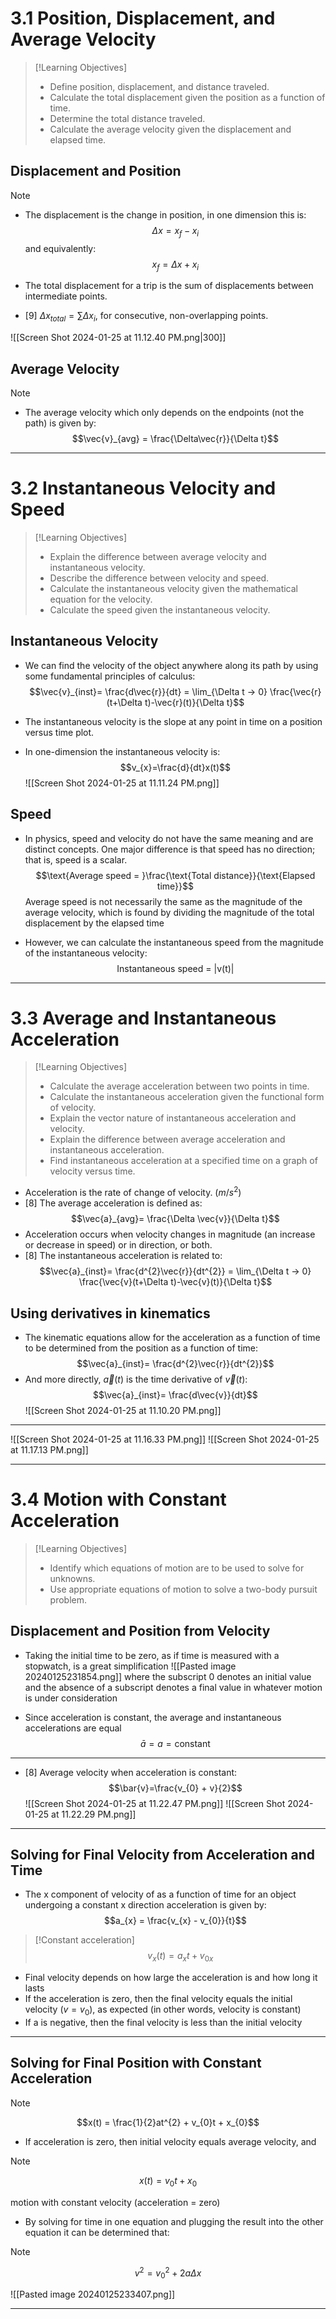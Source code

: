 # 3.1 Position, Displacement, and Average Velocity

> [!Learning Objectives]
> - Define position, displacement, and distance traveled.
> - Calculate the total displacement given the position as a function of time.
> - Determine the total distance traveled.
> - Calculate the average velocity given the displacement and elapsed time.

## Displacement and Position

> [!NOTE]
> - The displacement is the change in position, in one dimension this is:
> $$\Delta x = x_{f} - x_{i} $$
> and equivalently: 
> $$ x_{f} =  \Delta x  + x_{i} $$
> 

- The total displacement for a trip is the sum of displacements between intermediate points.

- [9] $\Delta x_{total}= \sum\limits\Delta x_{i}$, for consecutive, non-overlapping points.

![[Screen Shot 2024-01-25 at 11.12.40 PM.png|300]]


## Average Velocity

> [!NOTE]
> - The average velocity which only depends on the endpoints (not the path) is given by:
> $$\vec{v}_{avg} = \frac{\Delta\vec{r}}{\Delta t}$$


---

# 3.2 Instantaneous Velocity and Speed

> [!Learning Objectives]
> - Explain the difference between average velocity and instantaneous velocity.
> - Describe the difference between velocity and speed.
> - Calculate the instantaneous velocity given the mathematical equation for the velocity.
> - Calculate the speed given the instantaneous velocity.

## Instantaneous Velocity

- We can find the velocity of the object anywhere along its path by using some fundamental principles of calculus: 
$$\vec{v}_{inst}= \frac{d\vec{r}}{dt} = \lim_{\Delta t → 0} \frac{\vec{r}(t+\Delta t)-\vec{r}(t)}{\Delta t}$$
- The instantaneous velocity is the slope at any point in time on a position versus time plot.


- In one-dimension the instantaneous velocity is:
$$v_{x}=\frac{d}{dt}x(t)$$
![[Screen Shot 2024-01-25 at 11.11.24 PM.png]]
## Speed

- In physics, speed and velocity do not have the same meaning and are distinct concepts. One major difference is that speed has no direction; that is, speed is a scalar.
$$\text{Average speed = }\frac{\text{Total distance}}{\text{Elapsed time}}$$
Average speed is not necessarily the same as the magnitude of the average velocity, which is found by dividing the magnitude of the total displacement by the elapsed time

- However, we can calculate the instantaneous speed from the magnitude of the instantaneous velocity:              
$$ \text{Instantaneous speed = |v(t)|}$$

---

# 3.3 Average and Instantaneous Acceleration

> [!Learning Objectives]
> - Calculate the average acceleration between two points in time.
> - Calculate the instantaneous acceleration given the functional form of velocity.
> - Explain the vector nature of instantaneous acceleration and velocity.
> - Explain the difference between average acceleration and instantaneous acceleration.
> - Find instantaneous acceleration at a specified time on a graph of velocity versus time.

- Acceleration is the rate of change of velocity. $(m/s^2)$
- [8] The average acceleration is defined as:
$$\vec{a}_{avg}= \frac{\Delta \vec{v}}{\Delta t}$$
- Acceleration occurs when velocity changes in magnitude (an increase or decrease in speed) or in direction, or both.
- [8] The instantaneous acceleration is related to: 
$$\vec{a}_{inst}= \frac{d^{2}\vec{r}}{dt^{2}} = \lim_{\Delta t → 0} \frac{\vec{v}(t+\Delta t)-\vec{v}(t)}{\Delta t}$$
## Using derivatives in kinematics

- The kinematic equations allow for the acceleration as a function of time to be determined from the position as a function of time:
$$\vec{a}_{inst}= \frac{d^{2}\vec{r}}{dt^{2}}$$
- And more directly, $\vec{a}(t)$ is the time derivative of $\vec{v}(t)$:
$$\vec{a}_{inst}= \frac{d\vec{v}}{dt}$$
![[Screen Shot 2024-01-25 at 11.10.20 PM.png]]

---

![[Screen Shot 2024-01-25 at 11.16.33 PM.png]]
![[Screen Shot 2024-01-25 at 11.17.13 PM.png]]

---
# 3.4 Motion with Constant Acceleration

> [!Learning Objectives]
> - Identify which equations of motion are to be used to solve for unknowns.
> - Use appropriate equations of motion to solve a two-body pursuit problem.

## Displacement and Position from Velocity
- Taking the initial time to be zero, as if time is measured with a stopwatch, is a great simplification
![[Pasted image 20240125231854.png]]
where the subscript 0 denotes an initial value and the absence of a subscript denotes a final value in whatever motion is under consideration

- Since acceleration is constant, the average and instantaneous accelerations are equal
$$\bar{a} = a = \text{constant}$$
---
- [8] Average velocity when acceleration is constant:
$$\bar{v}=\frac{v_{0} + v}{2}$$
![[Screen Shot 2024-01-25 at 11.22.47 PM.png]]
![[Screen Shot 2024-01-25 at 11.22.29 PM.png]]

---
## Solving for Final Velocity from Acceleration and Time
- The x component of velocity of as a function of time for an object undergoing a constant x direction acceleration is given by:
$$a_{x} = \frac{v_{x} - v_{0}}{t}$$

> [!Constant acceleration]
> $$v_{x}(t)= a_{x}t + v_{0x}$$

- Final velocity depends on how large the acceleration is and how long it lasts
- If the acceleration is zero, then the final velocity equals the initial velocity ($v = v_{0}$), as expected (in other words, velocity is constant)
- If a is negative, then the final velocity is less than the initial velocity

---
## Solving for Final Position with Constant Acceleration

> [!NOTE]
> $$x(t) = \frac{1}{2}at^{2} + v_{0}t + x_{0}$$

- If acceleration is zero, then initial velocity equals average velocity, and

> [!NOTE]
> $$x(t) =  v_{0}t + x_{0} $$

motion with constant velocity (acceleration = zero)

- By solving for time in one equation and plugging the result into the other equation it can be determined that:

> [!NOTE]
> $$v^{2} = v^{2}_{0}+ 2a\Delta x$$


![[Pasted image 20240125233407.png]]

---
